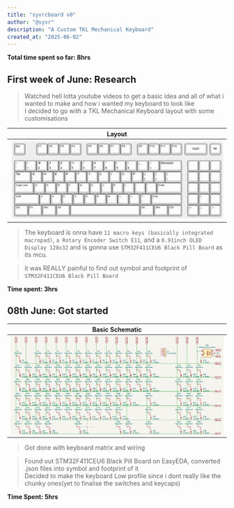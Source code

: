 ```yaml
---
title: "syvrcboard v0"
author: "@syvr"
description: "A Custom TKL Mechanical Keyboard"
created_at: "2025-06-02"
---
```


**Total time spent so far: 8hrs**

## First week of June: Research
> Watched hell lotta youtube videos to get a basic idea and all of what i wanted to make and how i wanted my keyboard to look like  
> I decided to go with a TKL Mechanical Keyboard layout with some customisations  

| Layout                            |
| --------------------------------- |
| ![](/assets/08%20June/layout.png) |

> The keyboard is onna have `11 macro keys (basically integrated macropad)`, `a Rotary Encoder Switch E11`, and a `0.91inch OLED Display 128x32` and is gonna use `STM32F411CEU6 Black Pill Board` as its mcu.  

> it was REALLY painful to find out symbol and footprint of `STM32F411CEU6 Black Pill Board`  

**Time spent: 3hrs**


## 08th June: Got started
| Basic Schematic                      |
| ------------------------------------ |
| ![](/assets/08%20June/schematic.png) |
> Got done with keyboard matrix and wiring   

> Found out STM32F411CEU6 Black Pill Board on EasyEDA, converted .json files into symbol and footprint of it  
> Decided to make the keyboard Low profile since i dont really like the chunky ones(yet to finalise the switches and keycaps)  

**Time Spent: 5hrs**